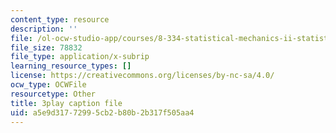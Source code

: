 ```yaml
---
content_type: resource
description: ''
file: /ol-ocw-studio-app/courses/8-334-statistical-mechanics-ii-statistical-physics-of-fields-spring-2014/a5e9d31772995cb2b80b2b317f505aa4_H44LyNdIi5E.vtt
file_size: 78832
file_type: application/x-subrip
learning_resource_types: []
license: https://creativecommons.org/licenses/by-nc-sa/4.0/
ocw_type: OCWFile
resourcetype: Other
title: 3play caption file
uid: a5e9d317-7299-5cb2-b80b-2b317f505aa4
---
```

